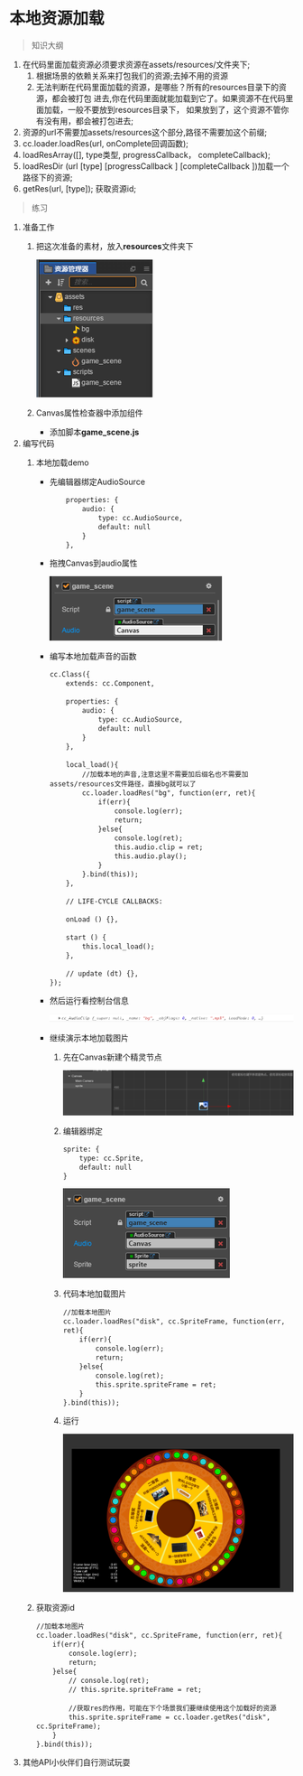 # 本地资源加载

> 知识大纲
1. 在代码里面加载资源必须要求资源在assets/resources/文件夹下;
    1. 根据场景的依赖关系来打包我们的资源;去掉不用的资源
    2. 无法判断在代码里面加载的资源，是哪些？所有的resources目录下的资源，都会被打包
        进去,你在代码里面就能加载到它了。如果资源不在代码里面加载，一般不要放到resources目录下，
        如果放到了，这个资源不管你有没有用，都会被打包进去;     
2. 资源的url不需要加assets/resources这个部分,路径不需要加这个前缀;
3. cc.loader.loadRes(url, onComplete回调函数);
4. loadResArray([], type类型, progressCallback， completeCallback);
5. loadResDir (url [type] [progressCallback ] [completeCallback ])加载一个路径下的资源;
6. getRes(url, [type]); 获取资源id;

> 练习
1. 准备工作
    1. 把这次准备的素材，放入**resources**文件夹下
    
        ![](./images/把准备的素材放入resources文件夹中.jpg)

    2. Canvas属性检查器中添加组件
        * 添加脚本**game_scene.js**
2. 编写代码        
    1. 本地加载demo
        * 先编辑器绑定AudioSource
            ```
                properties: {
                    audio: {
                        type: cc.AudioSource,
                        default: null
                    }
                },          
            ```
        * 拖拽Canvas到audio属性    
        
            ![](./images/把Canvas拖拽至audio属性.jpg)
            
        * 编写本地加载声音的函数  
            ```
            cc.Class({
                extends: cc.Component,
            
                properties: {
                    audio: {
                        type: cc.AudioSource,
                        default: null
                    }
                },
            
                local_load(){
                    //加载本地的声音,注意这里不需要加后缀名也不需要加assets/resources文件路径，直接bg就可以了
                    cc.loader.loadRes("bg", function(err, ret){
                        if(err){
                            console.log(err);
                            return;
                        }else{
                            console.log(ret);
                            this.audio.clip = ret;
                            this.audio.play();
                        }
                    }.bind(this));
                },
            
                // LIFE-CYCLE CALLBACKS:
            
                onLoad () {},
            
                start () {
                    this.local_load();
                },
            
                // update (dt) {},
            });
            ```  
        * 然后运行看控制台信息  
            
            ![](./images/本地加载audio控制台信息.jpg)  
            
        * 继续演示本地加载图片
            1. 先在Canvas新建个精灵节点
            
                ![](./images/新建精灵节点.jpg)
             
            2. 编辑器绑定
                ```
                sprite: {
                    type: cc.Sprite,
                    default: null
                }
                ```
                
                ![](./images/sprite拖拽至sprite属性.jpg)
                
            3. 代码本地加载图片
                ```
                //加载本地图片
                cc.loader.loadRes("disk", cc.SpriteFrame, function(err, ret){
                    if(err){
                        console.log(err);
                        return;
                    }else{
                        console.log(ret);
                        this.sprite.spriteFrame = ret;
                    }
                }.bind(this));
                ```   
            4. 运行
            
                ![](./images/本地加载图片运行.jpg) 
    
    2. 获取资源id  
        ```
        //加载本地图片
        cc.loader.loadRes("disk", cc.SpriteFrame, function(err, ret){
            if(err){
                console.log(err);
                return;
            }else{
                // console.log(ret);
                // this.sprite.spriteFrame = ret;

                //获取res的作用，可能在下个场景我们要继续使用这个加载好的资源
                this.sprite.spriteFrame = cc.loader.getRes("disk", cc.SpriteFrame);
            }
        }.bind(this));
        ```     
3. 其他API小伙伴们自行测试玩耍             